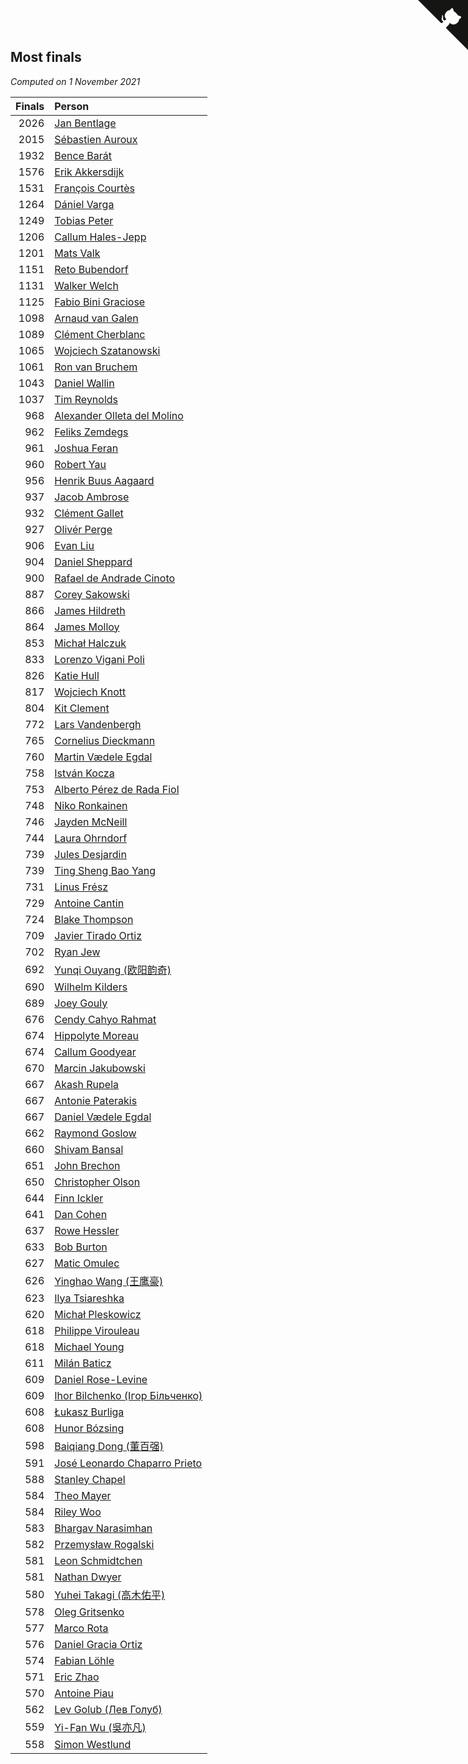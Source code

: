 ## Most finals

*Computed on  1 November 2021*

| Finals | Person |
| ---: | :--- |
| 2026 | [Jan Bentlage](https://www.worldcubeassociation.org/persons/2010BENT01) |
| 2015 | [Sébastien Auroux](https://www.worldcubeassociation.org/persons/2008AURO01) |
| 1932 | [Bence Barát](https://www.worldcubeassociation.org/persons/2008BARA01) |
| 1576 | [Erik Akkersdijk](https://www.worldcubeassociation.org/persons/2005AKKE01) |
| 1531 | [François Courtès](https://www.worldcubeassociation.org/persons/2008COUR01) |
| 1264 | [Dániel Varga](https://www.worldcubeassociation.org/persons/2008VARG01) |
| 1249 | [Tobias Peter](https://www.worldcubeassociation.org/persons/2014PETE03) |
| 1206 | [Callum Hales-Jepp](https://www.worldcubeassociation.org/persons/2012HALE01) |
| 1201 | [Mats Valk](https://www.worldcubeassociation.org/persons/2007VALK01) |
| 1151 | [Reto Bubendorf](https://www.worldcubeassociation.org/persons/2012BUBE01) |
| 1131 | [Walker Welch](https://www.worldcubeassociation.org/persons/2011WELC01) |
| 1125 | [Fabio Bini Graciose](https://www.worldcubeassociation.org/persons/2010GRAC02) |
| 1098 | [Arnaud van Galen](https://www.worldcubeassociation.org/persons/2006GALE01) |
| 1089 | [Clément Cherblanc](https://www.worldcubeassociation.org/persons/2014CHER05) |
| 1065 | [Wojciech Szatanowski](https://www.worldcubeassociation.org/persons/2011SZAT01) |
| 1061 | [Ron van Bruchem](https://www.worldcubeassociation.org/persons/2003BRUC01) |
| 1043 | [Daniel Wallin](https://www.worldcubeassociation.org/persons/2013WALL03) |
| 1037 | [Tim Reynolds](https://www.worldcubeassociation.org/persons/2005REYN01) |
| 968 | [Alexander Olleta del Molino](https://www.worldcubeassociation.org/persons/2008OLLE01) |
| 962 | [Feliks Zemdegs](https://www.worldcubeassociation.org/persons/2009ZEMD01) |
| 961 | [Joshua Feran](https://www.worldcubeassociation.org/persons/2011FERA01) |
| 960 | [Robert Yau](https://www.worldcubeassociation.org/persons/2009YAUR01) |
| 956 | [Henrik Buus Aagaard](https://www.worldcubeassociation.org/persons/2006BUUS01) |
| 937 | [Jacob Ambrose](https://www.worldcubeassociation.org/persons/2010AMBR01) |
| 932 | [Clément Gallet](https://www.worldcubeassociation.org/persons/2004GALL02) |
| 927 | [Olivér Perge](https://www.worldcubeassociation.org/persons/2007PERG01) |
| 906 | [Evan Liu](https://www.worldcubeassociation.org/persons/2009LIUE01) |
| 904 | [Daniel Sheppard](https://www.worldcubeassociation.org/persons/2009SHEP01) |
| 900 | [Rafael de Andrade Cinoto](https://www.worldcubeassociation.org/persons/2007CINO01) |
| 887 | [Corey Sakowski](https://www.worldcubeassociation.org/persons/2011SAKO01) |
| 866 | [James Hildreth](https://www.worldcubeassociation.org/persons/2009HILD01) |
| 864 | [James Molloy](https://www.worldcubeassociation.org/persons/2011MOLL01) |
| 853 | [Michał Halczuk](https://www.worldcubeassociation.org/persons/2006HALC01) |
| 833 | [Lorenzo Vigani Poli](https://www.worldcubeassociation.org/persons/2007POLI01) |
| 826 | [Katie Hull](https://www.worldcubeassociation.org/persons/2010HULL01) |
| 817 | [Wojciech Knott](https://www.worldcubeassociation.org/persons/2011KNOT01) |
| 804 | [Kit Clement](https://www.worldcubeassociation.org/persons/2008CLEM01) |
| 772 | [Lars Vandenbergh](https://www.worldcubeassociation.org/persons/2003VAND01) |
| 765 | [Cornelius Dieckmann](https://www.worldcubeassociation.org/persons/2009DIEC01) |
| 760 | [Martin Vædele Egdal](https://www.worldcubeassociation.org/persons/2013EGDA02) |
| 758 | [István Kocza](https://www.worldcubeassociation.org/persons/2005KOCZ01) |
| 753 | [Alberto Pérez de Rada Fiol](https://www.worldcubeassociation.org/persons/2011FIOL01) |
| 748 | [Niko Ronkainen](https://www.worldcubeassociation.org/persons/2010RONK01) |
| 746 | [Jayden McNeill](https://www.worldcubeassociation.org/persons/2012MCNE01) |
| 744 | [Laura Ohrndorf](https://www.worldcubeassociation.org/persons/2009OHRN01) |
| 739 | [Jules Desjardin](https://www.worldcubeassociation.org/persons/2010DESJ01) |
| 739 | [Ting Sheng Bao Yang](https://www.worldcubeassociation.org/persons/2008BAOY01) |
| 731 | [Linus Frész](https://www.worldcubeassociation.org/persons/2011FRES01) |
| 729 | [Antoine Cantin](https://www.worldcubeassociation.org/persons/2010CANT02) |
| 724 | [Blake Thompson](https://www.worldcubeassociation.org/persons/2010THOM03) |
| 709 | [Javier Tirado Ortiz](https://www.worldcubeassociation.org/persons/2009TIRA01) |
| 702 | [Ryan Jew](https://www.worldcubeassociation.org/persons/2008JEWR01) |
| 692 | [Yunqi Ouyang (欧阳韵奇)](https://www.worldcubeassociation.org/persons/2007YUNQ01) |
| 690 | [Wilhelm Kilders](https://www.worldcubeassociation.org/persons/2010KILD02) |
| 689 | [Joey Gouly](https://www.worldcubeassociation.org/persons/2007GOUL01) |
| 676 | [Cendy Cahyo Rahmat](https://www.worldcubeassociation.org/persons/2010RAHM02) |
| 674 | [Hippolyte Moreau](https://www.worldcubeassociation.org/persons/2008MORE02) |
| 674 | [Callum Goodyear](https://www.worldcubeassociation.org/persons/2012GOOD02) |
| 670 | [Marcin Jakubowski](https://www.worldcubeassociation.org/persons/2007JAKU01) |
| 667 | [Akash Rupela](https://www.worldcubeassociation.org/persons/2012RUPE01) |
| 667 | [Antonie Paterakis](https://www.worldcubeassociation.org/persons/2012PATE01) |
| 667 | [Daniel Vædele Egdal](https://www.worldcubeassociation.org/persons/2013EGDA01) |
| 662 | [Raymond Goslow](https://www.worldcubeassociation.org/persons/2014GOSL01) |
| 660 | [Shivam Bansal](https://www.worldcubeassociation.org/persons/2011BANS02) |
| 651 | [John Brechon](https://www.worldcubeassociation.org/persons/2010BREC01) |
| 650 | [Christopher Olson](https://www.worldcubeassociation.org/persons/2009OLSO01) |
| 644 | [Finn Ickler](https://www.worldcubeassociation.org/persons/2012ICKL01) |
| 641 | [Dan Cohen](https://www.worldcubeassociation.org/persons/2007COHE01) |
| 637 | [Rowe Hessler](https://www.worldcubeassociation.org/persons/2007HESS01) |
| 633 | [Bob Burton](https://www.worldcubeassociation.org/persons/2003BURT01) |
| 627 | [Matic Omulec](https://www.worldcubeassociation.org/persons/2010OMUL02) |
| 626 | [Yinghao Wang (王鹰豪)](https://www.worldcubeassociation.org/persons/2010WANG07) |
| 623 | [Ilya Tsiareshka](https://www.worldcubeassociation.org/persons/2012TERE01) |
| 620 | [Michał Pleskowicz](https://www.worldcubeassociation.org/persons/2009PLES01) |
| 618 | [Philippe Virouleau](https://www.worldcubeassociation.org/persons/2008VIRO01) |
| 618 | [Michael Young](https://www.worldcubeassociation.org/persons/2008YOUN02) |
| 611 | [Milán Baticz](https://www.worldcubeassociation.org/persons/2005BATI01) |
| 609 | [Daniel Rose-Levine](https://www.worldcubeassociation.org/persons/2015ROSE01) |
| 609 | [Ihor Bilchenko (Ігор Більченко)](https://www.worldcubeassociation.org/persons/2011BILC01) |
| 608 | [Łukasz Burliga](https://www.worldcubeassociation.org/persons/2013BURL01) |
| 608 | [Hunor Bózsing](https://www.worldcubeassociation.org/persons/2009BOZS01) |
| 598 | [Baiqiang Dong (董百强)](https://www.worldcubeassociation.org/persons/2008DONG06) |
| 591 | [José Leonardo Chaparro Prieto](https://www.worldcubeassociation.org/persons/2011CHAP01) |
| 588 | [Stanley Chapel](https://www.worldcubeassociation.org/persons/2016CHAP04) |
| 584 | [Theo Mayer](https://www.worldcubeassociation.org/persons/2012MAYE01) |
| 584 | [Riley Woo](https://www.worldcubeassociation.org/persons/2007WOOR01) |
| 583 | [Bhargav Narasimhan](https://www.worldcubeassociation.org/persons/2011NARA02) |
| 582 | [Przemysław Rogalski](https://www.worldcubeassociation.org/persons/2013ROGA02) |
| 581 | [Leon Schmidtchen](https://www.worldcubeassociation.org/persons/2010SCHM01) |
| 581 | [Nathan Dwyer](https://www.worldcubeassociation.org/persons/2011DWYE02) |
| 580 | [Yuhei Takagi (高木佑平)](https://www.worldcubeassociation.org/persons/2008TAKA01) |
| 578 | [Oleg Gritsenko](https://www.worldcubeassociation.org/persons/2011GRIT01) |
| 577 | [Marco Rota](https://www.worldcubeassociation.org/persons/2009ROTA01) |
| 576 | [Daniel Gracia Ortiz](https://www.worldcubeassociation.org/persons/2009ORTI01) |
| 574 | [Fabian Löhle](https://www.worldcubeassociation.org/persons/2012LAHL01) |
| 571 | [Eric Zhao](https://www.worldcubeassociation.org/persons/2010ZHAO19) |
| 570 | [Antoine Piau](https://www.worldcubeassociation.org/persons/2008PIAU01) |
| 562 | [Lev Golub (Лев Голуб)](https://www.worldcubeassociation.org/persons/2014HOLU01) |
| 559 | [Yi-Fan Wu (吳亦凡)](https://www.worldcubeassociation.org/persons/2010WUIF01) |
| 558 | [Simon Westlund](https://www.worldcubeassociation.org/persons/2008WEST02) |


<a href="https://github.com/jonatanklosko/wca_statistics" class="github-corner" aria-label="View source on Github"><svg width="80" height="80" viewBox="0 0 250 250" style="fill:#151513; color:#fff; position: absolute; top: 0; border: 0; right: 0;" aria-hidden="true"><path d="M0,0 L115,115 L130,115 L142,142 L250,250 L250,0 Z"></path><path d="M128.3,109.0 C113.8,99.7 119.0,89.6 119.0,89.6 C122.0,82.7 120.5,78.6 120.5,78.6 C119.2,72.0 123.4,76.3 123.4,76.3 C127.3,80.9 125.5,87.3 125.5,87.3 C122.9,97.6 130.6,101.9 134.4,103.2" fill="currentColor" style="transform-origin: 130px 106px;" class="octo-arm"></path><path d="M115.0,115.0 C114.9,115.1 118.7,116.5 119.8,115.4 L133.7,101.6 C136.9,99.2 139.9,98.4 142.2,98.6 C133.8,88.0 127.5,74.4 143.8,58.0 C148.5,53.4 154.0,51.2 159.7,51.0 C160.3,49.4 163.2,43.6 171.4,40.1 C171.4,40.1 176.1,42.5 178.8,56.2 C183.1,58.6 187.2,61.8 190.9,65.4 C194.5,69.0 197.7,73.2 200.1,77.6 C213.8,80.2 216.3,84.9 216.3,84.9 C212.7,93.1 206.9,96.0 205.4,96.6 C205.1,102.4 203.0,107.8 198.3,112.5 C181.9,128.9 168.3,122.5 157.7,114.1 C157.9,116.9 156.7,120.9 152.7,124.9 L141.0,136.5 C139.8,137.7 141.6,141.9 141.8,141.8 Z" fill="currentColor" class="octo-body"></path></svg></a><style>.github-corner:hover .octo-arm{animation:octocat-wave 560ms ease-in-out}@keyframes octocat-wave{0%,100%{transform:rotate(0)}20%,60%{transform:rotate(-25deg)}40%,80%{transform:rotate(10deg)}}@media (max-width:500px){.github-corner:hover .octo-arm{animation:none}.github-corner .octo-arm{animation:octocat-wave 560ms ease-in-out}}</style>
